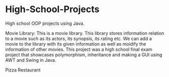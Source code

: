 # High-School-Projects
High school OOP projects using Java.

Movie Library:
This is a movie library. This library stores information relation to a movie such as its actors, its synopsis, its rating etc. 
We can add a movie to the library with its given information as well as moidify the information of other movies.
This project was a high school final exam project that showcases polymorphism, inheritance and making a GUI using AWT and Swing in Java.

Pizza Restaurant
